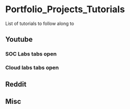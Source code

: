 # Portfolio_Projects_Tutorials
List of tutorials to follow along to
<h2>Youtube</h2>
<h3>SOC Labs tabs open</h3>
<h3>Cloud labs tabs open</h3>
<h2>Reddit</h2>
<h2>Misc</h2>
